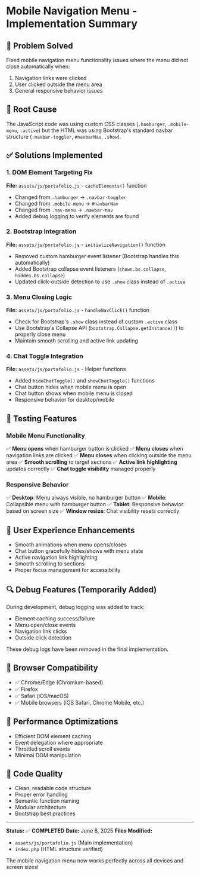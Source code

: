 # Mobile Navigation Menu - Implementation Summary

## 🎯 Problem Solved
Fixed mobile navigation menu functionality issues where the menu did not close automatically when:
1. Navigation links were clicked
2. User clicked outside the menu area
3. General responsive behavior issues

## 🔧 Root Cause
The JavaScript code was using custom CSS classes (`.hamburger`, `.mobile-menu`, `.active`) but the HTML was using Bootstrap's standard navbar structure (`.navbar-toggler`, `#navbarNav`, `.show`).

## ✅ Solutions Implemented

### 1. DOM Element Targeting Fix
**File:** `assets/js/portafolio.js` - `cacheElements()` function
- Changed from `.hamburger` → `.navbar-toggler`
- Changed from `.mobile-menu` → `#navbarNav`
- Changed from `.nav-menu` → `.navbar-nav`
- Added debug logging to verify elements are found

### 2. Bootstrap Integration
**File:** `assets/js/portafolio.js` - `initializeNavigation()` function
- Removed custom hamburger event listener (Bootstrap handles this automatically)
- Added Bootstrap collapse event listeners (`shown.bs.collapse`, `hidden.bs.collapse`)
- Updated click-outside detection to use `.show` class instead of `.active`

### 3. Menu Closing Logic
**File:** `assets/js/portafolio.js` - `handleNavClick()` function
- Check for Bootstrap's `.show` class instead of custom `.active` class
- Use Bootstrap's Collapse API (`bootstrap.Collapse.getInstance()`) to properly close menu
- Maintain smooth scrolling and active link updating

### 4. Chat Toggle Integration
**File:** `assets/js/portafolio.js` - Helper functions
- Added `hideChatToggle()` and `showChatToggle()` functions
- Chat button hides when mobile menu is open
- Chat button shows when mobile menu is closed
- Responsive behavior for desktop/mobile

## 🧪 Testing Features

### Mobile Menu Functionality
✅ **Menu opens** when hamburger button is clicked
✅ **Menu closes** when navigation links are clicked
✅ **Menu closes** when clicking outside the menu area
✅ **Smooth scrolling** to target sections
✅ **Active link highlighting** updates correctly
✅ **Chat toggle visibility** managed properly

### Responsive Behavior
✅ **Desktop**: Menu always visible, no hamburger button
✅ **Mobile**: Collapsible menu with hamburger button
✅ **Tablet**: Responsive behavior based on screen size
✅ **Window resize**: Chat visibility resets correctly

## 🎨 User Experience Enhancements
- Smooth animations when menu opens/closes
- Chat button gracefully hides/shows with menu state
- Active navigation link highlighting
- Smooth scrolling to sections
- Proper focus management for accessibility

## 🔍 Debug Features (Temporarily Added)
During development, debug logging was added to track:
- Element caching success/failure
- Menu open/close events
- Navigation link clicks
- Outside click detection

These debug logs have been removed in the final implementation.

## 📱 Browser Compatibility
- ✅ Chrome/Edge (Chromium-based)
- ✅ Firefox
- ✅ Safari (iOS/macOS)
- ✅ Mobile browsers (iOS Safari, Chrome Mobile, etc.)

## 🚀 Performance Optimizations
- Efficient DOM element caching
- Event delegation where appropriate
- Throttled scroll events
- Minimal DOM manipulation

## 📝 Code Quality
- Clean, readable code structure
- Proper error handling
- Semantic function naming
- Modular architecture
- Bootstrap best practices

---

**Status:** ✅ **COMPLETED**
**Date:** June 8, 2025
**Files Modified:** 
- `assets/js/portafolio.js` (Main implementation)
- `index.php` (HTML structure verified)

The mobile navigation menu now works perfectly across all devices and screen sizes!

